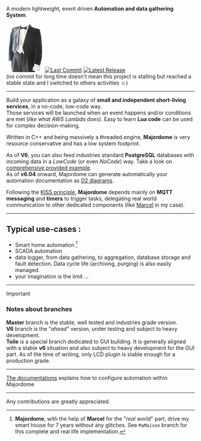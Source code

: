 A modern lightweight, event driven **Automation and data gathering System**.

![icon](https://github.com/destroyedlolo/HomeDashboard/blob/master/SeleniteDFB/Images/Majordome.png)
[![Last Commit](https://img.shields.io/github/last-commit/destroyedlolo/Majordome?logo=github&label=latest%20commit&style=flat-square)](https://github.com/destroyedlolo/Majordome/releases/latest)
[![Latest Release](https://img.shields.io/github/v/release/destroyedlolo/Majordome?logo=github&label=latest%20release&style=flat-square)](https://github.com/destroyedlolo/Majordome/releases/latest)<br>
(no commit for long time doesn't mean this project is stalling but reached a stable state and I switched to others activities :relaxed:)

----

Build your application as a galaxy of **small and independent short-living services**, in a no-code, low-code way.<br>
Those services will be launched when an event happens and/or conditions are met (*like what AWS Lambda does*).
Easy to learn **Lua code** can be used for complex decision-making.

Written in C++ and being massively a threaded engine, **Majordome** is very resource conservative and has a low system footprint.

As of **V6**, you can also feed industries standard **PostgreSQL** databases with incoming data in a *LowCode* (or even *NoCode*) way. Take a look on [comprehensive provided example](Documentations/Database/SamplesCode).<br>
As of **v6.04** onward, Majordome can generate automatically your automation documentation as [D2 diagrams](https://d2lang.com/).

Following the [KISS principle](https://en.wikipedia.org/wiki/KISS_principle), **Majordome** depends mainly on **MQTT messaging** and **timers** to trigger tasks, delegating real world communication to other dedicated components (like [Marcel](https://github.com/destroyedlolo/Marcel) in my case).

---

Typical use-cases :
---
- Smart home automation [^1]
- SCADA automation
- data logger, from data gathering, to aggregation, database storage and fault detection. Data cycle life (archiving, purging) is also easily managed.
- your imagination is the limit ...

----
> [!IMPORTANT]
> ### Notes about branches
> **Master** branch is the stable, well tested and industries grade version.<br>
> **V6** branch is the "*ahead*" version, under testing and subject to heavy development.<br>
> **Toile** is a special branch dedicated to GUI building. It is generally aligned with a stable **v6** situation and also subject to heavy development for the GUI part. As of the time of writing, only LCD plugin is stable enough for a production grade.
---

[The documentations](/Documentations/) explains how to configure automation within Majordome

---

Any contributions are greatly appreciated.

[^1]: **Majordome**, with the help of **Marcel** for the "*real world*" part, drive my smart house for 7 years without any glitches. See `MaMaison` branch for this complete and real life implementation.
